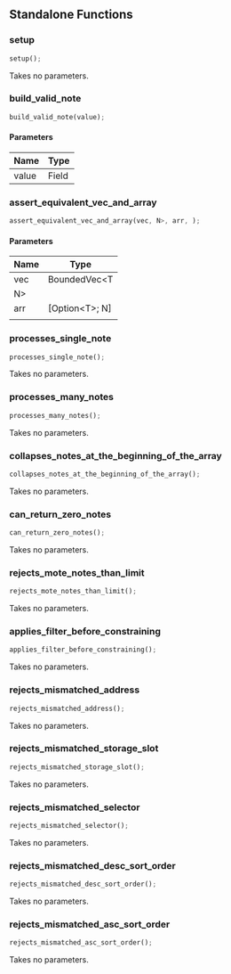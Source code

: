 ## Standalone Functions

### setup

```rust
setup();
```

Takes no parameters.

### build_valid_note

```rust
build_valid_note(value);
```

#### Parameters
| Name | Type |
| --- | --- |
| value | Field |

### assert_equivalent_vec_and_array

```rust
assert_equivalent_vec_and_array(vec, N>, arr, );
```

#### Parameters
| Name | Type |
| --- | --- |
| vec | BoundedVec&lt;T |
| N&gt; |  |
| arr | [Option&lt;T&gt;; N] |
|  |  |

### processes_single_note

```rust
processes_single_note();
```

Takes no parameters.

### processes_many_notes

```rust
processes_many_notes();
```

Takes no parameters.

### collapses_notes_at_the_beginning_of_the_array

```rust
collapses_notes_at_the_beginning_of_the_array();
```

Takes no parameters.

### can_return_zero_notes

```rust
can_return_zero_notes();
```

Takes no parameters.

### rejects_mote_notes_than_limit

```rust
rejects_mote_notes_than_limit();
```

Takes no parameters.

### applies_filter_before_constraining

```rust
applies_filter_before_constraining();
```

Takes no parameters.

### rejects_mismatched_address

```rust
rejects_mismatched_address();
```

Takes no parameters.

### rejects_mismatched_storage_slot

```rust
rejects_mismatched_storage_slot();
```

Takes no parameters.

### rejects_mismatched_selector

```rust
rejects_mismatched_selector();
```

Takes no parameters.

### rejects_mismatched_desc_sort_order

```rust
rejects_mismatched_desc_sort_order();
```

Takes no parameters.

### rejects_mismatched_asc_sort_order

```rust
rejects_mismatched_asc_sort_order();
```

Takes no parameters.

